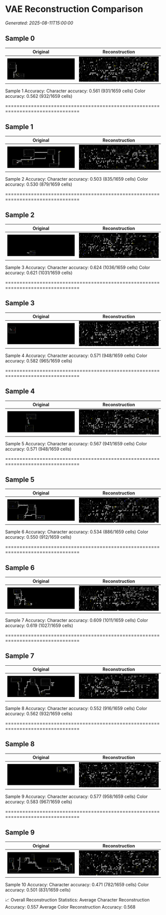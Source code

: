 # VAE Reconstruction Comparison

_Generated: 2025-08-11T15:00:00_

## Sample 0

| Original | Reconstruction |
|---|---|
| ![orig 0](images/sample_000_orig.png) | ![recon 0](images/sample_000_recon.png) |


 Sample 1 Accuracy:   Character accuracy: 0.561 (931/1659 cells)
   Color accuracy: 0.562 (932/1659 cells)

================================================================================
## Sample 1

| Original | Reconstruction |
|---|---|
| ![orig 1](images/sample_001_orig.png) | ![recon 1](images/sample_001_recon.png) |


 Sample 2 Accuracy:   Character accuracy: 0.503 (835/1659 cells)
   Color accuracy: 0.530 (879/1659 cells)

================================================================================
## Sample 2

| Original | Reconstruction |
|---|---|
| ![orig 2](images/sample_002_orig.png) | ![recon 2](images/sample_002_recon.png) |


 Sample 3 Accuracy:   Character accuracy: 0.624 (1036/1659 cells)
   Color accuracy: 0.621 (1031/1659 cells)

================================================================================
## Sample 3

| Original | Reconstruction |
|---|---|
| ![orig 3](images/sample_003_orig.png) | ![recon 3](images/sample_003_recon.png) |


 Sample 4 Accuracy:   Character accuracy: 0.571 (948/1659 cells)
   Color accuracy: 0.582 (965/1659 cells)

================================================================================
## Sample 4

| Original | Reconstruction |
|---|---|
| ![orig 4](images/sample_004_orig.png) | ![recon 4](images/sample_004_recon.png) |


 Sample 5 Accuracy:   Character accuracy: 0.567 (941/1659 cells)
   Color accuracy: 0.571 (948/1659 cells)

================================================================================
## Sample 5

| Original | Reconstruction |
|---|---|
| ![orig 5](images/sample_005_orig.png) | ![recon 5](images/sample_005_recon.png) |


 Sample 6 Accuracy:   Character accuracy: 0.534 (886/1659 cells)
   Color accuracy: 0.550 (912/1659 cells)

================================================================================
## Sample 6

| Original | Reconstruction |
|---|---|
| ![orig 6](images/sample_006_orig.png) | ![recon 6](images/sample_006_recon.png) |


 Sample 7 Accuracy:   Character accuracy: 0.609 (1011/1659 cells)
   Color accuracy: 0.619 (1027/1659 cells)

================================================================================
## Sample 7

| Original | Reconstruction |
|---|---|
| ![orig 7](images/sample_007_orig.png) | ![recon 7](images/sample_007_recon.png) |


 Sample 8 Accuracy:   Character accuracy: 0.552 (916/1659 cells)
   Color accuracy: 0.562 (932/1659 cells)

================================================================================
## Sample 8

| Original | Reconstruction |
|---|---|
| ![orig 8](images/sample_008_orig.png) | ![recon 8](images/sample_008_recon.png) |


 Sample 9 Accuracy:   Character accuracy: 0.577 (958/1659 cells)
   Color accuracy: 0.583 (967/1659 cells)

================================================================================
## Sample 9

| Original | Reconstruction |
|---|---|
| ![orig 9](images/sample_009_orig.png) | ![recon 9](images/sample_009_recon.png) |


 Sample 10 Accuracy:   Character accuracy: 0.471 (782/1659 cells)
   Color accuracy: 0.501 (831/1659 cells)

📈 Overall Reconstruction Statistics:   Average Character Reconstruction Accuracy: 0.557
   Average Color Reconstruction Accuracy: 0.568
